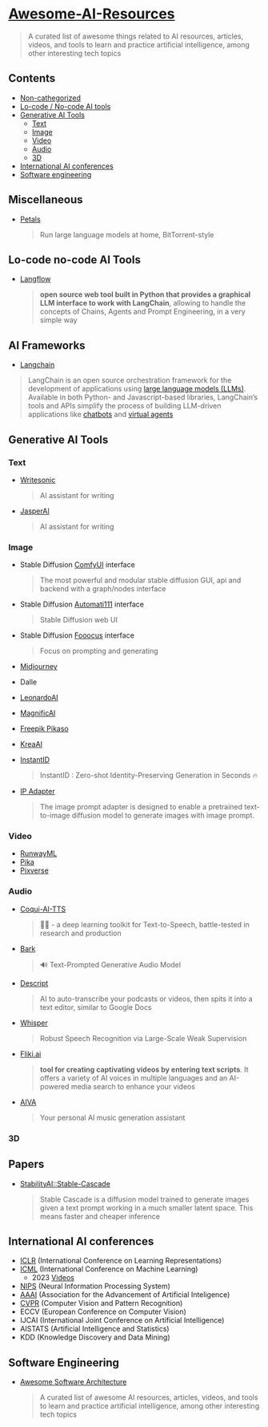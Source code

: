 # **[Awesome-AI-Resources](https://github.com/Zer0Q/awesome-ai-resources)**
> A curated list of awesome things related to AI resources, articles, videos, and tools to learn and practice artificial intelligence, among other interesting tech topics

## Contents

- [Non-cathegorized](#miscellaneous)
- [Lo-code / No-code AI tools](#lo-code-no-code-ai-tools)
- [Generative AI Tools](#generative-ai-tools)
   - [Text](#text)
   - [Image](#image)
   - [Video](#text-to-video)
   - [Audio](#audio)
   - [3D](#3d)
- [International AI conferences](#International-AI-conferences)
- [Software engineering](#software-engineering)

## Miscellaneous
- [Petals](https://github.com/bigscience-workshop/petals?tab=readme-ov-file)
  
   >Run large language models at home, BitTorrent-style
   

## Lo-code no-code AI Tools

- [Langflow](https://www.langflow.org)

  > **open source web tool built in Python that provides a graphical LLM interface to work with LangChain**, allowing to handle the concepts of Chains, Agents and Prompt Engineering, in a very simple way

## AI Frameworks

- [Langchain](https://www.langchain.com)

>LangChain is an open source orchestration framework for the development of applications using [large language models (LLMs)](https://www.ibm.com/blog/open-source-large-language-models-benefits-risks-and-types/). Available in both Python- and Javascript-based libraries, LangChain’s tools and APIs simplify the process of building LLM-driven applications like [chatbots](https://www.ibm.com/topics/chatbots) and [virtual agents](https://www.ibm.com/topics/virtual-agent)

## Generative AI Tools

### Text

- [Writesonic](https://writesonic.com/pricing)

  > AI assistant for writing

- [JasperAI](https://www.jasper.ai)

  >AI assistant for writing

### Image

- Stable Diffusion [ComfyUI](https://github.com/comfyanonymous/ComfyUI) interface

  > The most powerful and modular stable diffusion GUI, api and backend with a graph/nodes interface

- Stable Diffusion [Automati111](https://github.com/AUTOMATIC1111/stable-diffusion-webui) interface

  > Stable Diffusion web UI

- Stable Diffusion [Fooocus](https://github.com/lllyasviel/Fooocus) interface

  >Focus on prompting and generating

- [Midjourney](https://www.midjourney.com)

- Dalle

- [LeonardoAI](https://leonardo.ai)

- [MagnificAI](magnific.ai)

- [Freepik Pikaso](https://www.freepik.com/ai/pikaso-ai-drawing)

- [KreaAI](https://www.krea.ai)

- [InstantID](https://github.com/InstantID/InstantID)
   
   >InstantID : Zero-shot Identity-Preserving Generation in Seconds 🔥
- [IP Adapter](https://github.com/tencent-ailab/IP-Adapter)
   
   >The image prompt adapter is designed to enable a pretrained text-to-image diffusion model to generate images with image prompt.

### Video

- [RunwayML](https://runwayml.com)
- [Pika](https://pika.art)
- [Pixverse](https://pixverse.ai)

### Audio
- [Coqui-AI-TTS](https://github.com/coqui-ai/TTS)
   >🐸💬 - a deep learning toolkit for Text-to-Speech, battle-tested in research and production

- [Bark](https://github.com/suno-ai/bark)
   > 🔊 Text-Prompted Generative Audio Model

- [Descript](https://www.descript.com/)

   > AI to auto-transcribe your podcasts or videos, then spits it into a text editor, similar to Google Docs

- [Whisper](https://github.com/openai/whisper)

   > Robust Speech Recognition via Large-Scale Weak Supervision

- [Fliki.ai](https://fliki.ai/)

   >**tool for creating captivating videos by entering text scripts**. It offers a variety of AI voices in multiple languages and an AI-powered media search to enhance your videos

- [AIVA](https://www.aiva.ai/)

   > Your personal AI music generation assistant
### 3D

## Papers
- [StabilityAI::Stable-Cascade](https://huggingface.co/stabilityai/stable-cascade)
   
   >Stable Cascade is a diffusion model trained to generate images given a text prompt working in a much smaller latent space. This means faster and cheaper inference

## International AI conferences 

- [ICLR](https://iclr.cc/) (International Conference on Learning Representations)
- [ICML](https://icml.cc/) (International Conference on Machine Learning)
  - 2023 [Videos](https://icml.cc/virtual/2023/index.html)
- [NIPS](https://nips.cc/) (Neural Information Processing System)
- [AAAI](https://aaai.org/) (Association for the Advancement of Artificial Inteligence)
- [CVPR](https://cvpr.thecvf.com/) (Computer Vision and Pattern Recognition)
- ECCV (European Conference on Computer Vision)
- IJCAI (International Joint Conference on Artificial Intelligence)
- AISTATS (Artificial Intelligence and Statistics)
- KDD (Knowledge Discovery and Data Mining)

## Software Engineering

- [Awesome Software Architecture](https://github.com/mehdihadeli/awesome-software-architecture)

  > A curated list of awesome AI resources, articles, videos, and tools to learn and practice artificial intelligence, among other interesting tech topics
